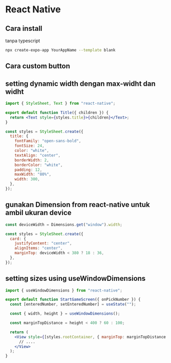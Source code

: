# React Native

## Cara install

tanpa typescript

```sh
npx create-expo-app YourAppName --template blank
```

## Cara custom button

## setting dynamic width dengan max-widht dan widht

```jsx
import { StyleSheet, Text } from "react-native";

export default function Title({ children }) {
  return <Text style={styles.title}>{children}</Text>;
}

const styles = StyleSheet.create({
  title: {
    fontFamily: "open-sans-bold",
    fontSize: 24,
    color: "white",
    textAlign: "center",
    borderWidth: 2,
    borderColor: "white",
    padding: 12,
    maxWidth: "80%",
    width: 300,
  },
});
```

## gunakan Dimension from react-native untuk ambil ukuran device

```jsx
const deviceWidth = Dimensions.get("window").width;

const styles = StyleSheet.create({
  card: {
    justifyContent: "center",
    alignItems: "center",
    marginTop: deviceWidth < 380 ? 18 : 36,
  },
});
```

## setting sizes using useWindowDimensions

```jsx
import { useWindowDimensions } from "react-native";

export default function StartGameScreen({ onPickNumber }) {
  const [enteredNumber, setEnteredNumber] = useState("");

  const { width, height } = useWindowDimensions();

  const marginTopDistance = height < 400 ? 60 : 100;

  return (
    <View style={[styles.rootContainer, { marginTop: marginTopDistance }]}>
      // ....
    </View>
  );
}
```
